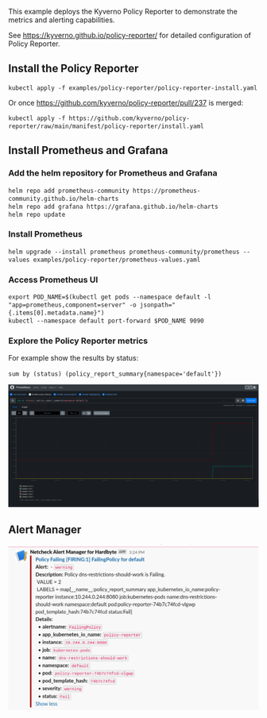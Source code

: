 
This example deploys the Kyverno Policy Reporter to demonstrate the metrics and alerting
capabilities.

See https://kyverno.github.io/policy-reporter/ for detailed configuration of Policy Reporter.

## Install the Policy Reporter

```shell
kubectl apply -f examples/policy-reporter/policy-reporter-install.yaml
```

Or once https://github.com/kyverno/policy-reporter/pull/237 is merged:

```shell
kubectl apply -f https://github.com/kyverno/policy-reporter/raw/main/manifest/policy-reporter/install.yaml
```

## Install Prometheus and Grafana

### Add the helm repository for Prometheus and Grafana

```shell
helm repo add prometheus-community https://prometheus-community.github.io/helm-charts
helm repo add grafana https://grafana.github.io/helm-charts
helm repo update
```

### Install Prometheus

```shell
helm upgrade --install prometheus prometheus-community/prometheus --values examples/policy-reporter/prometheus-values.yaml
```

### Access Prometheus UI

```shell
export POD_NAME=$(kubectl get pods --namespace default -l "app=prometheus,component=server" -o jsonpath="{.items[0].metadata.name}")
kubectl --namespace default port-forward $POD_NAME 9090
```

### Explore the Policy Reporter metrics

For example show the results by status:

`sum by (status) (policy_report_summary{namespace='default'})`

![prometheus-metrics-screenshot.png](prometheus-metrics-screenshot.png)


## Alert Manager



![slack-alert.png](slack-alert.png)
